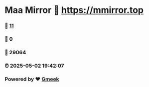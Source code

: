 # Maa Mirror :link: https://mmirror.top 
### :page_facing_up: [11](https://mmirror.top/tag.html) 
### :speech_balloon: 0 
### :hibiscus: 29064 
### :alarm_clock: 2025-05-02 19:42:07 
### Powered by :heart: [Gmeek](https://github.com/Meekdai/Gmeek)
